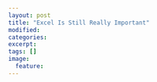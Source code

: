 ```yaml
---
layout: post
title: "Excel Is Still Really Important"
modified:
categories: 
excerpt:
tags: []
image:
  feature:
---
```


